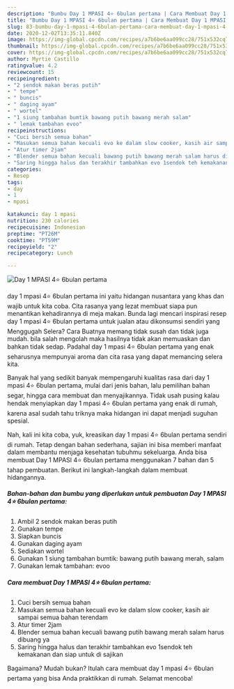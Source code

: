 ```yaml
---
description: "Bumbu Day 1 MPASI 4⭐️ 6bulan pertama | Cara Membuat Day 1 MPASI 4⭐️ 6bulan pertama Yang Enak Banget"
title: "Bumbu Day 1 MPASI 4⭐️ 6bulan pertama | Cara Membuat Day 1 MPASI 4⭐️ 6bulan pertama Yang Enak Banget"
slug: 83-bumbu-day-1-mpasi-4-6bulan-pertama-cara-membuat-day-1-mpasi-4-6bulan-pertama-yang-enak-banget
date: 2020-12-02T13:35:11.840Z
image: https://img-global.cpcdn.com/recipes/a7b6be6aa099cc28/751x532cq70/day-1-mpasi-4⭐️-6bulan-pertama-foto-resep-utama.jpg
thumbnail: https://img-global.cpcdn.com/recipes/a7b6be6aa099cc28/751x532cq70/day-1-mpasi-4⭐️-6bulan-pertama-foto-resep-utama.jpg
cover: https://img-global.cpcdn.com/recipes/a7b6be6aa099cc28/751x532cq70/day-1-mpasi-4⭐️-6bulan-pertama-foto-resep-utama.jpg
author: Myrtie Castillo
ratingvalue: 4.2
reviewcount: 15
recipeingredient:
- "2 sendok makan beras putih"
- " tempe"
- " buncis"
- " daging ayam"
- " wortel"
- "1 siung tambahan bumtik bawang putih bawang merah salam"
- " lemak tambahan evoo"
recipeinstructions:
- "Cuci bersih semua bahan"
- "Masukan semua bahan kecuali evo ke dalam slow cooker, kasih air sampai semua bahan terendam"
- "Atur timer 2jam"
- "Blender semua bahan kecuali bawang putih bawang merah salam harus dibuang ya"
- "Saring hingga halus dan terakhir tambahkan evo 1sendok teh kemakanan dan siap untuk di sajikan"
categories:
- Resep
tags:
- day
- 1
- mpasi

katakunci: day 1 mpasi 
nutrition: 230 calories
recipecuisine: Indonesian
preptime: "PT26M"
cooktime: "PT59M"
recipeyield: "2"
recipecategory: Lunch

---
```



![Day 1 MPASI 4⭐️ 6bulan pertama](https://img-global.cpcdn.com/recipes/a7b6be6aa099cc28/751x532cq70/day-1-mpasi-4⭐️-6bulan-pertama-foto-resep-utama.jpg)


day 1 mpasi 4⭐️ 6bulan pertama ini yaitu hidangan nusantara yang khas dan wajib untuk kita coba. Cita rasanya yang lezat membuat siapa pun menantikan kehadirannya di meja makan.
Bunda lagi mencari inspirasi resep day 1 mpasi 4⭐️ 6bulan pertama untuk jualan atau dikonsumsi sendiri yang Menggugah Selera? Cara Buatnya memang tidak susah dan tidak juga mudah. bila salah mengolah maka hasilnya tidak akan memuaskan dan bahkan tidak sedap. Padahal day 1 mpasi 4⭐️ 6bulan pertama yang enak seharusnya mempunyai aroma dan cita rasa yang dapat memancing selera kita.

Banyak hal yang sedikit banyak mempengaruhi kualitas rasa dari day 1 mpasi 4⭐️ 6bulan pertama, mulai dari jenis bahan, lalu pemilihan bahan segar, hingga cara membuat dan menyajikannya. Tidak usah pusing kalau hendak menyiapkan day 1 mpasi 4⭐️ 6bulan pertama yang enak di rumah, karena asal sudah tahu triknya maka hidangan ini dapat menjadi suguhan spesial.




Nah, kali ini kita coba, yuk, kreasikan day 1 mpasi 4⭐️ 6bulan pertama sendiri di rumah. Tetap dengan bahan sederhana, sajian ini bisa memberi manfaat dalam membantu menjaga kesehatan tubuhmu sekeluarga. Anda bisa membuat Day 1 MPASI 4⭐️ 6bulan pertama menggunakan 7 bahan dan 5 tahap pembuatan. Berikut ini langkah-langkah dalam membuat hidangannya.

<!--inarticleads1-->

##### Bahan-bahan dan bumbu yang diperlukan untuk pembuatan Day 1 MPASI 4⭐️ 6bulan pertama:

1. Ambil 2 sendok makan beras putih
1. Gunakan  tempe
1. Siapkan  buncis
1. Gunakan  daging ayam
1. Sediakan  wortel
1. Gunakan 1 siung tambahan bumtik: bawang putih bawang merah, salam
1. Gunakan  lemak tambahan: evoo




<!--inarticleads2-->

##### Cara membuat Day 1 MPASI 4⭐️ 6bulan pertama:

1. Cuci bersih semua bahan
1. Masukan semua bahan kecuali evo ke dalam slow cooker, kasih air sampai semua bahan terendam
1. Atur timer 2jam
1. Blender semua bahan kecuali bawang putih bawang merah salam harus dibuang ya
1. Saring hingga halus dan terakhir tambahkan evo 1sendok teh kemakanan dan siap untuk di sajikan




Bagaimana? Mudah bukan? Itulah cara membuat day 1 mpasi 4⭐️ 6bulan pertama yang bisa Anda praktikkan di rumah. Selamat mencoba!
